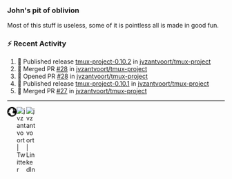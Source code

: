 ### John's pit of oblivion

Most of this stuff is useless, some of it is pointless all is made in good fun.

### :zap: Recent Activity

<!--START_SECTION:activity-->
1. 🚀 Published release [tmux-project-0.10.2](https://github.com/jvzantvoort/tmux-project/releases/tag/tmux-project-0.10.2) in [jvzantvoort/tmux-project](https://github.com/jvzantvoort/tmux-project)
2. 🎉 Merged PR [#28](https://github.com/jvzantvoort/tmux-project/pull/28) in [jvzantvoort/tmux-project](https://github.com/jvzantvoort/tmux-project)
3. 💪 Opened PR [#28](https://github.com/jvzantvoort/tmux-project/pull/28) in [jvzantvoort/tmux-project](https://github.com/jvzantvoort/tmux-project)
4. 🚀 Published release [tmux-project-0.10.1](https://github.com/jvzantvoort/tmux-project/releases/tag/tmux-project-0.10.1) in [jvzantvoort/tmux-project](https://github.com/jvzantvoort/tmux-project)
5. 🎉 Merged PR [#27](https://github.com/jvzantvoort/tmux-project/pull/27) in [jvzantvoort/tmux-project](https://github.com/jvzantvoort/tmux-project)
<!--END_SECTION:activity-->

---

[<img align="left" alt="jvzantvoort.org" width="22px" src="https://raw.githubusercontent.com/iconic/open-iconic/master/svg/globe.svg" />][website]
[<img align="left" alt="jvzantvoort | Twitter" width="22px" src="https://cdn.jsdelivr.net/npm/simple-icons@v3/icons/twitter.svg" />][twitter]
[<img align="left" alt="jvzantvoort | LinkedIn" width="22px" src="https://cdn.jsdelivr.net/npm/simple-icons@v3/icons/linkedin.svg" />][linkedin]


[website]: https://vanzantvoort.org/
[twitter]: https://twitter.com/jvanzantvoort
[linkedin]: https://www.linkedin.com/in/johnvanzantvoort/

